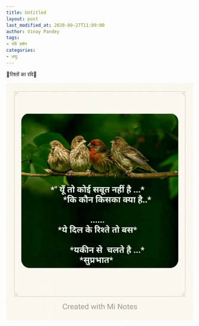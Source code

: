 ```yaml
---
title: Untitled
layout: post
last_modified_at: 2020-09-27T11:09:00
author: Vinay Pandey
tags:
- रवि दर्शन
categories:
- लघु
---
```

🌷रिश्तों का रवि🌷


![IMG-20200927-WA0000.jpg](/images/IMG-20200927-WA0000.jpg)

